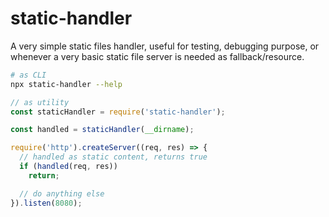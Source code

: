 # static-handler

A very simple static files handler, useful for testing, debugging purpose, or whenever a very basic static file server is needed as fallback/resource.

```sh
# as CLI
npx static-handler --help
```

```js
// as utility
const staticHandler = require('static-handler');

const handled = staticHandler(__dirname);

require('http').createServer((req, res) => {
  // handled as static content, returns true
  if (handled(req, res))
    return;

  // do anything else
}).listen(8080);
```
